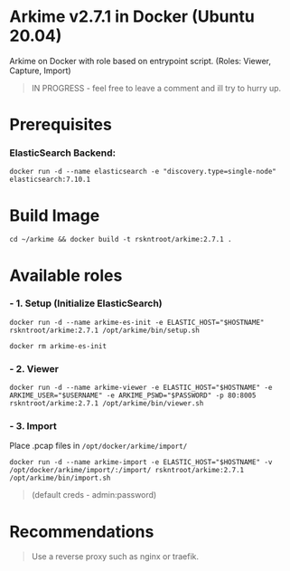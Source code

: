 # Arkime v2.7.1 in Docker (Ubuntu 20.04)

Arkime on Docker with role based on entrypoint script. (Roles: Viewer, Capture, Import)

> IN PROGRESS - feel free to leave a comment and ill try to hurry up.

# Prerequisites
### ElasticSearch Backend:
`docker run -d --name elasticsearch -e "discovery.type=single-node" elasticsearch:7.10.1`

# Build Image
`cd ~/arkime && docker build -t rskntroot/arkime:2.7.1 .`

# Available roles
### - 1. Setup (Initialize ElasticSearch)
`docker run -d --name arkime-es-init -e ELASTIC_HOST="$HOSTNAME" rskntroot/arkime:2.7.1 /opt/arkime/bin/setup.sh`

`docker rm arkime-es-init`

### - 2. Viewer
`docker run -d --name arkime-viewer -e ELASTIC_HOST="$HOSTNAME" -e ARKIME_USER="$USERNAME" -e ARKIME_PSWD="$PASSWORD" -p 80:8005 rskntroot/arkime:2.7.1 /opt/arkime/bin/viewer.sh`

### - 3. Import
Place .pcap files in `/opt/docker/arkime/import/`

`docker run -d --name arkime-import -e ELASTIC_HOST="$HOSTNAME" -v /opt/docker/arkime/import/:/import/ rskntroot/arkime:2.7.1 /opt/arkime/bin/import.sh`

> (default creds - admin:password)

# Recommendations
> Use a reverse proxy such as nginx or traefik.
